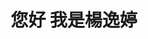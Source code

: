 ---
title : "您好 我是楊逸婷"
# full screen navigation
first_name : "逸婷"
last_name : "楊"
bg_image : "images/backgrounds/full-nav-bg.jpg"
# animated text loop
occupations:
- "程式設計師"
- "網路安全工程師"
- ""

# slider background image loop
slider_images:
- "images/slider/slider-1.jpg"
- "images/slider/sunset.jpg"
- "images/slider/slider-3.jpg"

# button
button:
  enable : true
  label : "聯係我"
  link : "#contact"


# custom style
custom_class: "" 
custom_attributes: "" 
custom_css: ""

---